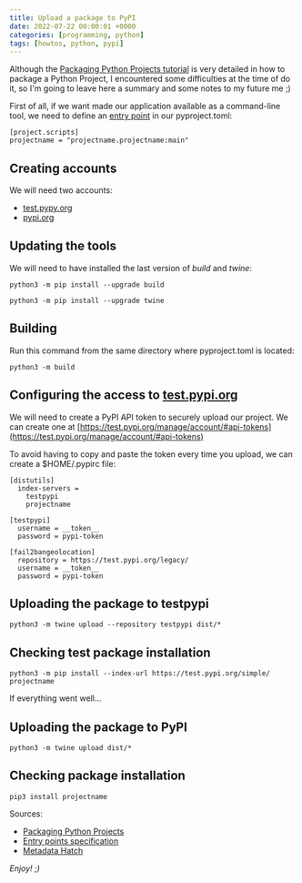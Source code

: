 ```yaml
---
title: Upload a package to PyPI
date: 2022-07-22 00:00:01 +0000
categories: [programming, python]
tags: [howtos, python, pypi]
---
```


Although the [Packaging Python Projects tutorial](https://packaging.python.org/en/latest/tutorials/packaging-projects/) is very detailed in how to package a Python Project, I encountered some difficulties at the time of do it, so I'm going to leave here a summary and some notes to my future me ;)

First of all, if we want made our application available as a command-line tool, we need to define an [entry point](https://packaging.python.org/en/latest/specifications/entry-points) in our pyproject.toml:

```
[project.scripts]
projectname = "projectname.projectname:main"
```

## Creating accounts

We will need two accounts:

* [test.pypy.org](https://test.pypi.org/account/register/)
* [pypi.org](https://pypi.org)

## Updating the tools

We will need to have installed the last version of *build* and *twine*:

```shell
python3 -m pip install --upgrade build
```

```shell
python3 -m pip install --upgrade twine
```

## Building

Run this command from the same directory where pyproject.toml is located:

```shell
python3 -m build
```

## Configuring the access to [test.pypi.org](https://test.pypi.org)

We will need to create a PyPI API token to securely upload our project. We can create one at [https://test.pypi.org/manage/account/#api-tokens](https://test.pypi.org/manage/account/#api-tokens)

To avoid having to copy and paste the token every time you upload, we can create a $HOME/.pypirc file:

```
[distutils]
  index-servers =
    testpypi
    projectname

[testpypi]
  username = __token__
  password = pypi-token

[fail2bangeolocation]
  repository = https://test.pypi.org/legacy/
  username = __token__
  password = pypi-token
```

## Uploading the package to testpypi

```shell
python3 -m twine upload --repository testpypi dist/*
```

## Checking test package installation

```shell
python3 -m pip install --index-url https://test.pypi.org/simple/ projectname
```

If everything went well...

## Uploading the package to PyPI

```shell
python3 -m twine upload dist/*
```

## Checking package installation

```shell
pip3 install projectname
```

Sources: 

* [Packaging Python Projects](https://packaging.python.org/en/latest/tutorials/packaging-projects)  
* [Entry points specification](https://packaging.python.org/en/latest/specifications/entry-points)  
* [Metadata Hatch](https://hatch.pypa.io/latest/config/metadata)

_Enjoy! ;)_
